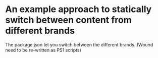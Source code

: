 # An example approach to statically switch between content from different brands

The package.json let you switch between the different brands. (Wound need to be re-written as PS1 scripts)